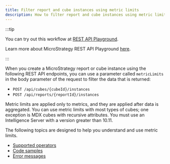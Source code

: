 ```yaml
---
title: Filter report and cube instances using metric limits
description: How to filter report and cube instances using metric limits.
---
```


:::tip

You can try out this workflow at [REST API Playground](https://www.postman.com/microstrategysdk/workspace/microstrategy-rest-api/folder/16131298-621fc29f-e7e3-4065-9084-5bbdb0d81267?ctx=documentation).

Learn more about MicroStrategy REST API Playground [here](/docs/getting-started/playground.md).

:::

When you create a MicroStrategy report or cube instance using the following REST API endpoints, you can use a parameter called `metricLimits` in the body parameter of the request to filter the data that is returned:

- `POST /api/cubes/{cubeId}/instances`
- `POST /api/reports/{reportId}/instances`

Metric limits are applied only to metrics, and they are applied after data is aggregated. You can use metric limits with most types of cubes; one exception is MDX cubes with recursive attributes. You must use an Intelligence Server with a version greater than 10.11.

The following topics are designed to help you understand and use metric limits.

- [Supported operators](./supported-operators.md)
- [Code samples](./code-sample.md)
- [Error messages](./error-messages.md)
